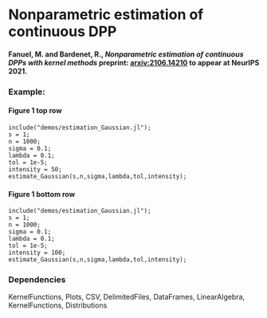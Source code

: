 # Nonparametric estimation of continuous DPP
#### Fanuel, M. and Bardenet, R., <em>Nonparametric estimation of continuous DPPs with kernel methods</em>  preprint: [arxiv:2106.14210](https://arxiv.org/pdf/2106.14210.pdf) to appear at NeurIPS 2021.


### Example:
####  Figure 1 top row

    include("demos/estimation_Gaussian.jl");
    s = 1;
    n = 1000;
    sigma = 0.1;
    lambda = 0.1;
    tol = 1e-5;
    intensity = 50;
    estimate_Gaussian(s,n,sigma,lambda,tol,intensity);
####  Figure 1 bottom row

    include("demos/estimation_Gaussian.jl");
    s = 1;
    n = 1000;
    sigma = 0.1;
    lambda = 0.1;
    tol = 1e-5;
    intensity = 100;
    estimate_Gaussian(s,n,sigma,lambda,tol,intensity);

### Dependencies
KernelFunctions, Plots, CSV, DelimitedFiles, DataFrames, LinearAlgebra, KernelFunctions, Distributions